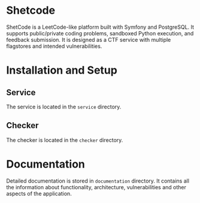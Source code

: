 Shetcode
====================
ShetCode is a LeetCode-like platform built with Symfony and PostgreSQL. It supports public/private coding problems, sandboxed Python execution, and feedback submission. It is designed as a CTF service with multiple flagstores and intended vulnerabilities.


# Installation and Setup
## Service
The service is located in the `service` directory.

## Checker
The checker is located in the `checker` directory.

# Documentation
Detailed documentation is stored in `documentation` directory. It contains all the information about functionality, architecture, vulnerabilities and other aspects of the application.